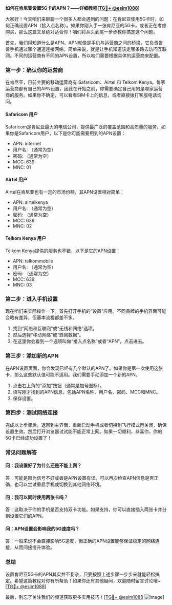 **如何在肯尼亚设置5G卡的APN？——详细教程[[TG💪+ @esim1088](https://t.me/s/esim1088)]**

大家好！今天咱们来聊聊一个很多人都会遇到的问题：在肯尼亚使用5G卡时，如何正确设置APN（接入点名称）。如果你刚入手一张肯尼亚的5G卡，或者正在考虑购买，那么这篇文章绝对适合你！咱们将从头到尾一步步教你搞定这个问题。

首先，我们得知道什么是APN。APN就像是手机与运营商之间的桥梁，它负责告诉手机通过哪个通道连接网络。简单来说，就是让手机知道该走哪条路去访问互联网。不同的运营商有不同的APN设置，所以咱们需要根据具体的运营商来配置。

### **第一步：确认你的运营商**
在肯尼亚，目前主要的移动运营商有 Safaricom、Airtel 和 Telkom Kenya。每家运营商都有自己的APN设置，因此在开始之前，你需要确定自己用的是哪家运营商的服务。如果你不确定，可以看看SIM卡上的信息，或者直接拨打客服电话询问。

#### **Safaricom 用户**
Safaricom是肯尼亚最大的电信公司，提供最广泛的覆盖范围和高质量的服务。如果你是Safaricom用户，以下是你可能需要用到的APN设置：

- APN: internet
- 用户名: （通常为空）
- 密码: （通常为空）
- MCC: 639
- MNC: 01

#### **Airtel 用户**
Airtel在肯尼亚也有一定的市场份额，其APN设置相对简单：

- APN: airtelkenya
- 用户名: （通常为空）
- 密码: （通常为空）
- MCC: 639
- MNC: 02

#### **Telkom Kenya 用户**
Telkom Kenya提供的服务也不错，以下是它的APN设置：

- APN: telkommobile
- 用户名: （通常为空）
- 密码: （通常为空）
- MCC: 639
- MNC: 03

### **第二步：进入手机设置**
现在咱们来实际操作一下。首先打开手机的“设置”应用。不同品牌的手机界面可能会略有差异，但基本流程都差不多。

1. 找到“网络和互联网”或“无线和网络”选项。
2. 然后选择“移动网络”或“蜂窝数据”。
3. 在这里你会看到一个选项叫做“接入点名称”或者“APN”，点击进去。

### **第三步：添加新的APN**
在APN设置页面，你会发现已经有几个默认的APN了。如果你是第一次使用这张卡，那么这些默认值可能不适用。我们需要手动添加一个新的APN。

1. 点击右上角的“添加”按钮（通常是加号图标）。
2. 填写刚才找到的APN信息，包括APN名称、用户名、密码、MCC和MNC。
3. 保存设置。

### **第四步：测试网络连接**
完成以上步骤后，返回到主界面，重新启动手机或者切换到飞行模式再关闭，确保设置生效。然后打开浏览器试试能不能正常上网。如果一切顺利，恭喜你，你的5G卡已经成功设置了！

### **常见问题解答**
#### **问：我设置好了为什么还是不能上网？**
答：可能是因为信号不好或者是APN设置有误。可以再次检查APN信息是否正确，也可以尝试重启手机或切换到其他网络环境。

#### **问：我可以同时使用两张卡吗？**
答：这取决于你的手机是否支持双卡功能。如果支持，你可以直接插入两张卡并分别设置它们的APN。

#### **问：APN设置会影响我的5G速度吗？**
答：一般来说不会直接影响5G速度，但正确的APN设置能够保证稳定的网络连接，从而间接提升体验。

### **总结**
设置肯尼亚5G卡的APN其实并不复杂，只要按照上述步骤一步步来就能轻松搞定。希望这篇教程对你有所帮助！如果你还有其他疑问，欢迎随时留言讨论哦~ [[TG💪+ @esim1088](https://t.me/s/esim1088)]

最后，别忘了关注我们的频道获取更多实用技巧！[[TG💪+ @esim1088](https://t.me/s/esim1088) ![Image](https://i.postimg.cc/4NQfJmqS/Snipaste-2025-05-13-00-14-12.png)]